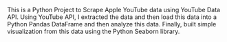 This is a Python Project to Scrape Apple YouTube data using YouTube Data API. Using YouTube API, I extracted the data and then load this data into a Python Pandas DataFrame and then analyze this data. Finally, built simple visualization from this data using the Python Seaborn library.
